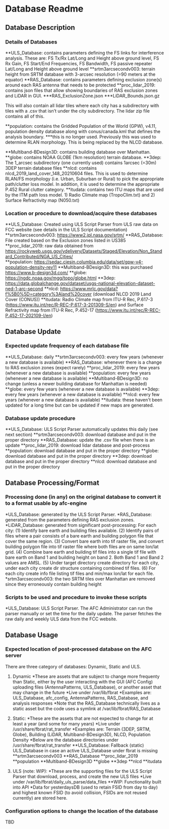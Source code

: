 # Database Readme

## **Database Description**

### **Details of Databases**
**ULS_Database: contains parameters defining the FS links for interference analysis. These are: FS Tx/Rx Lat/Long and Height above ground level, FS Rx Gain, FS Start/End Frequencies, FS Bandwidth, FS passive repeater Lat/Long and Height above ground level
**srtm3arcsecondv003: terrain height from SRTM database with 3-arcsec resolution (=90 meters at the equator)
**RAS_Database: contains parameters defining exclusion zone(s) around each RAS antenna that needs to be protected
**proc_lidar_2019: contains json files that allow showing boundaries of RAS exclusion zones and LiDAR in GUI.
***RAS_ExclusionZone.json
***LiDAR_Bounds.json.gz

This will also contain all lidar tiles where each city has a subdirectory with tiles with a .csv that isn’t under the city subdirectory. The lidar zip file contains all of this.

**population: contains the Gridded Population of the World (GPW), v4.11, population density database along with conus/canada.kml that defines the analysis boundary. 
***this is no longer used. Previously this was used to determine RLAN morphology. This is being replaced by the NLCD database.

**Multiband-BDesign3D: contains building database over Manhattan.
**globe: contains NOAA GLOBE (1km resolution) terrain database.
**3dep: The 1_arcsec subdirectory (one currently used) contains 1arcsec (=30m) 3DEP terrain database files
**nlcd: contains nlcd_2019_land_cover_148_20210604 files. This is used to determine RLAN/FS morphology (i.e. Urban, Suburban or Rural) to pick the appropriate path/clutter loss model. In addition, it is used to determine the appropriate P.452 Rural clutter category.
**itudata: contains two ITU maps that are used by the ITM path loss model. 1) Radio Climate map (TropoClim.txt) and 2) Surface Refractivity map (N050.txt)

### **Location or procedure to download/acquire these databases**
**ULS_Database: Created using ULS Script Parser from ULS raw data on FCC website (see details in the ULS Script documentation)
**srtm3arcsecondv003: https://www2.jpl.nasa.gov/srtm/
**RAS_Database: File created based on the Exclusion zones listed in US385
**proc_lidar_2019: raw data obtained from https://rockyweb.usgs.gov/vdelivery/Datasets/Staged/Elevation/Non_Standard_Contributed/NGA_US_Cities/  
**population: https://sedac.ciesin.columbia.edu/data/set/gpw-v4-population-density-rev11
**Multiband-BDesign3D: this was purchased https://www.b-design3d.com/
**globe: https://ngdc.noaa.gov/mgg/topo/globe.html
**3dep: https://data.globalchange.gov/dataset/usgs-national-elevation-dataset-ned-1-arc-second
**nlcd: https://www.mrlc.gov/data?f%5B0%5D=category%3Aland%20cover (download NLCD 2019 Land Cover (CONUS))
**itudata: Radio Climate map from ITU-R Rec, P.617-3 (https://www.itu.int/rec/R-REC-P.617-3-201309-S/en) and Surface Refractivity map from ITU-R Rec, P.452-17 (https://www.itu.int/rec/R-REC-P.452-17-202109-I/en)

## **Database Update**

### **Expected update frequency of each database file**
**ULS_Database: daily
**srtm3arcsecondv003: every few years (whenever a new database is available)
**RAS_Database: whenever there is a change to RAS exclusion zones (expect rarely)
**proc_lidar_2019: every few years (whenever a new database is available)
**population: every few years (whenever a new database is available)
**Multiband-BDesign3D: no change (unless a newer building database for Manhattan is needed)
**globe: every few years (whenever a new database is available)
**3dep: every few years (whenever a new database is available)
**nlcd: every few years (whenever a new database is available)
**itudata: these haven't been updated for a long time but can be updated if new maps are generated.

### **Database update procedure**
**ULS_Database: ULS Script Parser automatically updates this daily (see next section)
**srtm3arcsecondv003: download database and put in the proper directory
**RAS_Database: update the .csv file when there is an update
**proc_lidar_2019: download lidar database and post-process
**population: download database and put in the proper directory
**globe: download database and put in the proper directory
**3dep: download database and put in the proper directory
**nlcd: download database and put in the proper directory

## **Database Processing/Format**
### **Processing done (in any) on the original database to convert it to a format usable by afc-engine**
*ULS_Database: generated by the ULS Script Parser. 
*RAS_Database: generated from the parameters defining RAS exclusion zones.
*LiDAR_Database: generated from significant post-processing: 
For each city:
(1) Identify bare earth and building files available.
(2) Identify pairs of files where a pair consists of a bare earth and building polygon file that cover the same region.
(3) Convert bare earth into tif raster file, and convert building polygon file into tif raster file where both files are on same lon/lat grid.
(4) Combine bare earth and building tif files into a single tif file with bare earth on Band 1 and building height on band 2. Both Band 1 and Band 2 values are AMSL.
(5) Under target directory create directory for each city, under each city create dir structure containing combined tif files.
(6) For each city create info file listing tif files and min/max lon/lat for each file.
*srtm3arcsecondv003: the two SRTM tiles over Manhattan are removed since they erroneously contain building height

### **Scripts to be used and procedure to invoke these scripts**
*ULS_Database: ULS Script Parser. The AFC Administrator can run the parser manually or set the time for the daily update. The parser fetches the raw daily and weekly ULS data from the FCC website.


## **Database Usage**

### **Expected location of post-processed database on the AFC server**
There are three category of databases: Dynamic, Static and ULS.
1. Dynamic
*These are assets that are subject to change more frequenty than Static, either by the user interacting with the GUI (AFC Config) uploading files (AntennaPatterns, ULS_Database), or another asset that may change in the future
*Live under /var/lib/fbrat
*Examples are: ULS_Database, afc_config, AntennaPatterns, RAS_Database, and analysis responses
*Note that the RAS_Database technically lives as a static asset but the code uses a symlink at /var/lib/fbrat/RAS_Database


2. Static: 
*These are the assets that are not expected to change for at least a year (and some for many years)
*Live under /usr/share/fbrat/rat_transfer
*Examples are: Terrain (3DEP, SRTM, Globe), Building (LiDAR, Multiband-BDesign3D), NLCD, Population Density 
*Below are the database directories under /usr/share/fbrat/rat_transfer
**ULS_Database: Fallback (static) ULS_Database in case an active ULS_Database under fbrat is missing
**srtm3arcsecondv003
**RAS_Database
**proc_lidar_2019
**population
**Multiband-BDesign3D
**globe
**3dep
**nlcd
**itudata

3. ULS (note: WIP):
*These are the supporting files for the ULS Script Parser that download, process, and create the new ULS files
*Live under /var/lib/fbrat/daily_uls_parse/data_files
**WIP: Functionality built into API
*Data for yesterdaysDB (used to retain FSID from day to day) and highest known FSID (to avoid collision, FSIDs are not reused currently) are stored here.
	

### **Configuration options to change the location of the database**
TBD



